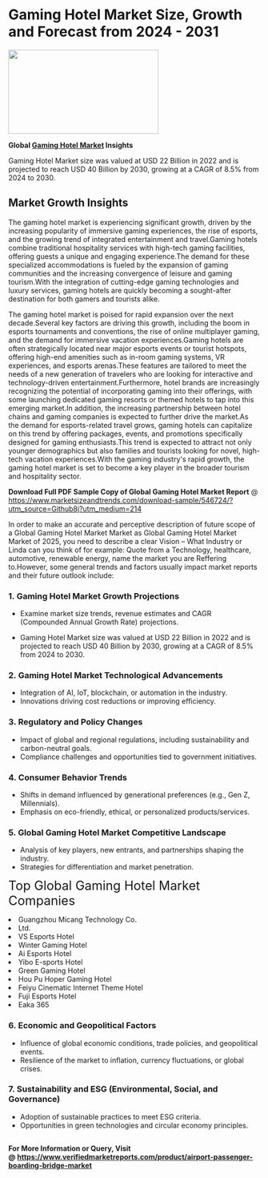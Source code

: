 <H1>Gaming Hotel Market Size, Growth and Forecast from 2024 - 2031</H1><img class="aligncenter size-medium wp-image-584254" src="https://thirdeyenews.in/wp-content/uploads/2024/09/Global-Market-Research-300x168.jpeg" alt="" width="300" height="168" /><p><strong>Global&nbsp;<a href="https://www.marketsizeandtrends.com/download-sample/546724/?utm_source=Github8j?utm_medium=214">Gaming Hotel Market</a> Insights</strong></p><p>Gaming Hotel Market size was valued at USD 22 Billion in 2022 and is projected to reach USD 40 Billion by 2030, growing at a CAGR of 8.5% from 2024 to 2030.</p><p><h2>Market Growth Insights</h2> <p>The gaming hotel market is experiencing significant growth, driven by the increasing popularity of immersive gaming experiences, the rise of esports, and the growing trend of integrated entertainment and travel.Gaming hotels combine traditional hospitality services with high-tech gaming facilities, offering guests a unique and engaging experience.The demand for these specialized accommodations is fueled by the expansion of gaming communities and the increasing convergence of leisure and gaming tourism.With the integration of cutting-edge gaming technologies and luxury services, gaming hotels are quickly becoming a sought-after destination for both gamers and tourists alike.</p> <p>The gaming hotel market is poised for rapid expansion over the next decade.Several key factors are driving this growth, including the boom in esports tournaments and conventions, the rise of online multiplayer gaming, and the demand for immersive vacation experiences.Gaming hotels are often strategically located near major esports events or tourist hotspots, offering high-end amenities such as in-room gaming systems, VR experiences, and esports arenas.These features are tailored to meet the needs of a new generation of travelers who are looking for interactive and technology-driven entertainment.Furthermore, hotel brands are increasingly recognizing the potential of incorporating gaming into their offerings, with some launching dedicated gaming resorts or themed hotels to tap into this emerging market.In addition, the increasing partnership between hotel chains and gaming companies is expected to further drive the market.As the demand for esports-related travel grows, gaming hotels can capitalize on this trend by offering packages, events, and promotions specifically designed for gaming enthusiasts.This trend is expected to attract not only younger demographics but also families and tourists looking for novel, high-tech vacation experiences.With the gaming industry's rapid growth, the gaming hotel market is set to become a key player in the broader tourism and hospitality sector.<p><span class=""><strong>Download Full PDF Sample Copy of Global Gaming Hotel Market Report</strong> @ <a href="https://www.marketsizeandtrends.com/download-sample/546724/?utm_source=Github8j?utm_medium=214" target="_blank">https://www.marketsizeandtrends.com/download-sample/546724/?utm_source=Github8j?utm_medium=214</a></span></p><p>In order to make an accurate and perceptive description of future scope of a Global&nbsp;Gaming Hotel Market Market as Global&nbsp;Gaming Hotel Market Market of 2025, you need to describe a clear Vision &ndash; What Industry or Linda can you think of for example: Quote from a Technology, healthcare, automotive, renewable energy, name the market you are Reffering to.However, some general trends and factors usually impact market reports and their future outlook include:</p><h3>1.&nbsp;<strong>Gaming Hotel Market Growth Projections</strong></h3><ul><li>Examine market size trends, revenue estimates and CAGR (Compounded Annual Growth Rate) projections.</li><li><p>Gaming Hotel Market size was valued at USD 22 Billion in 2022 and is projected to reach USD 40 Billion by 2030, growing at a CAGR of 8.5% from 2024 to 2030.</p></li></ul><h3>2.&nbsp;<strong>Gaming Hotel Market Technological Advancements</strong></h3><ul><li>Integration of AI, IoT, blockchain, or automation in the industry.</li><li>Innovations driving cost reductions or improving efficiency.</li></ul><h3>3.&nbsp;<strong>Regulatory and Policy Changes</strong></h3><ul><li>Impact of global and regional regulations, including sustainability and carbon-neutral goals.</li><li>Compliance challenges and opportunities tied to government initiatives.</li></ul><h3>4.&nbsp;<strong>Consumer Behavior Trends</strong></h3><ul><li>Shifts in demand influenced by generational preferences (e.g., Gen Z, Millennials).</li><li>Emphasis on eco-friendly, ethical, or personalized products/services.</li></ul><h3>5.&nbsp;<strong>Global Gaming Hotel Market Competitive Landscape</strong></h3><ul><li>Analysis of key players, new entrants, and partnerships shaping the industry.</li><li>Strategies for differentiation and market penetration.</li></ul><p data-pm-slice="1 1 []"><span style="color: inherit; font-family: inherit; font-size: 25px;">Top Global Gaming Hotel Market Companies</span></p><div class="" data-test-id=""><p><li>Guangzhou Micang Technology Co.</li><li> Ltd.</li><li> VS Esports Hotel</li><li> Winter Gaming Hotel</li><li> Ai Esports Hotel</li><li> Yibo E-sports Hotel</li><li> Green Gaming Hotel</li><li> Hou Pu Hoper Gaming Hotel</li><li> Feiyu Cinematic Internet Theme Hotel</li><li> Fuji Esports Hotel</li><li> Eaka 365</li></p></div><h3>6.&nbsp;<strong>Economic and Geopolitical Factors</strong></h3><ul><li>Influence of global economic conditions, trade policies, and geopolitical events.</li><li>Resilience of the market to inflation, currency fluctuations, or global crises.</li></ul><h3>7.&nbsp;<strong>Sustainability and ESG (Environmental, Social, and Governance)</strong></h3><ul><li>Adoption of sustainable practices to meet ESG criteria.</li><li>Opportunities in green technologies and circular economy principles.</li></ul><h2><strong style="font-size: 14px;">For More Information or Query, Visit @&nbsp;</strong><a style="background-color: #ffffff; font-size: 14px;" href="https://www.marketsizeandtrends.com/report/gaming-hotel-market/" target="_blank">https://www.verifiedmarketreports.com/product/airport-passenger-boarding-bridge-market</a></h2>